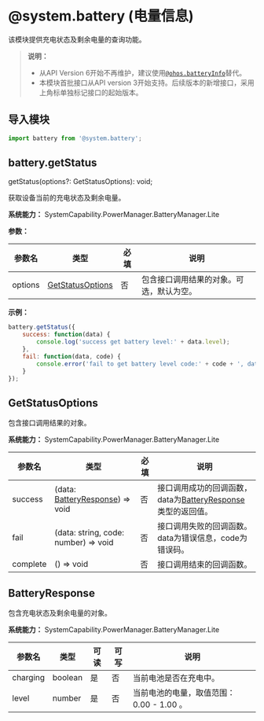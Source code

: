# @system.battery (电量信息)

该模块提供充电状态及剩余电量的查询功能。

>  **说明：**
>  - 从API Version 6开始不再维护，建议使用[`@ohos.batteryInfo`](js-apis-battery-info.md)替代。
>  - 本模块首批接口从API version 3开始支持。后续版本的新增接口，采用上角标单独标记接口的起始版本。


## 导入模块


```js
import battery from '@system.battery';
```


## battery.getStatus

getStatus(options?: GetStatusOptions): void;

获取设备当前的充电状态及剩余电量。

**系统能力：** SystemCapability.PowerManager.BatteryManager.Lite

**参数：**

| 参数名 | 类型 | 必填 | 说明 |
| -------- | -------- | -------- | -------- |
| options | [GetStatusOptions](#getstatusoptions) | 否 | 包含接口调用结果的对象。可选，默认为空。 |

**示例：**

```js
battery.getStatus({
    success: function(data) {
        console.log('success get battery level:' + data.level);
    },
    fail: function(data, code) {
        console.error('fail to get battery level code:' + code + ', data: ' + data);
    }
});
```

## GetStatusOptions

包含接口调用结果的对象。

**系统能力：** SystemCapability.PowerManager.BatteryManager.Lite

| 参数名   | 类型                                                | 必填 | 说明                                                         |
| -------- | --------------------------------------------------- | ---- | ------------------------------------------------------------ |
| success  | (data: [BatteryResponse](#batteryresponse)) => void | 否   | 接口调用成功的回调函数，data为[BatteryResponse](#batteryresponse)类型的返回值。 |
| fail     | (data: string, code: number) => void                | 否   | 接口调用失败的回调函数。data为错误信息，code为错误码。       |
| complete | () => void                                          | 否   | 接口调用结束的回调函数。                                     |

## BatteryResponse

包含充电状态及剩余电量的对象。

**系统能力：** SystemCapability.PowerManager.BatteryManager.Lite

| 参数名 | 类型 | 可读 | 可写 | 说明 |
| -------- | -------- | -------- | -------- | -------- |
| charging | boolean | 是 | 否 | 当前电池是否在充电中。 |
| level | number | 是 | 否 | 当前电池的电量，取值范围：0.00&nbsp;-&nbsp;1.00&nbsp;。 |
